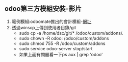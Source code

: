 ## odoo第三方模組安裝-影片
1. 範例模組:odoomate推出的會計模組-[網址](https://apps.odoo.com/apps/modules/16.0/om_account_accountant/)
2. 透過winscp上傳到使用者目錄/git
   + sudo cp -a /home/dsc/git/* /odoo/custom/addons/.
   + sudo chown -R odoo: /odoo/custom/addons
   + sudo chmod 755 -R /odoo/custom/addons
   + sudo service odoo-server stop/start
   + 如果上面有問題看一下ps aux | grep 'odoo'
